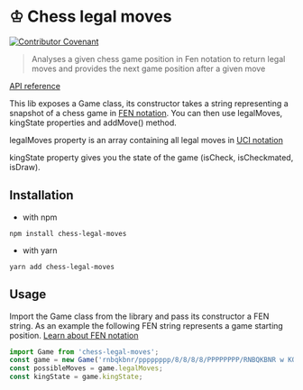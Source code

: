 # ♔ Chess legal moves
[![Contributor Covenant](https://img.shields.io/badge/Contributor%20Covenant-2.1-4baaaa.svg)](code_of_conduct.md)

> Analyses a given chess game position in Fen notation to return legal moves and provides the next game position after a given move

[API reference](https://colinfaivre.github.io/chess-legal-moves/)

This lib exposes a Game class, its constructor takes a string representing a snapshot of a chess game in [FEN notation](https://en.wikipedia.org/wiki/Forsyth%E2%80%93Edwards_Notation).
You can then use legalMoves, kingState properties and addMove() method.

legalMoves property is an array containing all legal moves in [UCI notation](https://en.wikipedia.org/wiki/Universal_Chess_Interface) 

kingState property gives you the state of the game (isCheck, isCheckmated, isDraw).

## Installation
- with npm
```shell
npm install chess-legal-moves
```
- with yarn
```shell
yarn add chess-legal-moves
```

## Usage
Import the Game class from the library and pass its constructor a FEN string.
As an example the following FEN string represents a game starting position. [Learn about FEN notation](https://en.wikipedia.org/wiki/Forsyth%E2%80%93Edwards_Notation)
```js
import Game from 'chess-legal-moves';
const game = new Game('rnbqkbnr/pppppppp/8/8/8/8/PPPPPPPP/RNBQKBNR w KQkq - 0 1');
const possibleMoves = game.legalMoves;
const kingState = game.kingState;
```

<!-- @TODO udpate documentation -->
